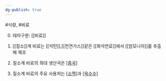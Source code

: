 ```yaml
---
dg-publish: true
---
```

#식량, #비료 

0. 테마구분: [[비료]]




1. [[질소]]계 비료는 [[석탄]],[[천연가스]]같은 [[화석연료]]에서 [[암모니아]]를 추출해 제조
2. 질소계 비료의 최대 생산국은 [[중국]](44%)
3. 질소계 비료의 주요 사용처는 [[소맥]](18%)과 [[옥수수]](17%)
